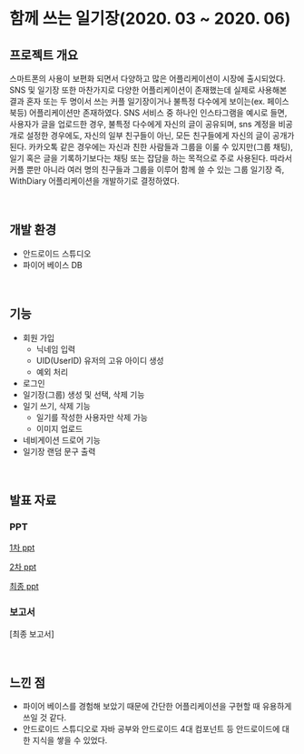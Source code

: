 # 함께 쓰는 일기장(2020. 03 ~ 2020. 06)

## 프로젝트 개요
스마트폰의 사용이 보편화 되면서 다양하고 많은 어플리케이션이 시장에 출시되었다. 
SNS 및 일기장 또한 마찬가지로 다양한 어플리케이션이 존재했는데 실제로 사용해본
결과 혼자 또는 두 명이서 쓰는 커플 일기장이거나 불특정 다수에게 보이는(ex. 페이스북등) 어플리케이션만 존재하였다.
SNS 서비스 중 하나인 인스타그램을 예시로 들면, 사용자가 글을 업로드한 경우, 불특정 다수에게 자신의 글이 공유되며, sns 계정을 비공개로 설정한 경우에도, 자신의 일부 친구들이 아닌, 모든 친구들에게 자신의 글이 공개가 된다. 카카오톡 같은 경우에는 자신과 친한 사람들과 그룹을 이룰 수 있지만(그룹 채팅), 일기 혹은 글을 기록하기보다는 채팅 또는 잡담을 하는 목적으로 주로 사용된다.
따라서 커플 뿐만 아니라 여러 명의 친구들과 그룹을 이루어 함께 쓸 수 있는 그룹 일기장 즉, WithDiary 어플리케이션을 개발하기로 결정하였다.

<br>

## 개발 환경
- 안드로이드 스튜디오
- 파이어 베이스 DB

<br>

## 기능
- 회원 가입
  - 닉네임 입력
  - UID(UserID) 유저의 고유 아이디 생성
  - 예외 처리
- 로그인
- 일기장(그룹) 생성 및 선택, 삭제 기능
- 일기 쓰기, 삭제 기능
  - 일기를 작성한 사용자만 삭제 가능
  - 이미지 업로드
- 네비게이션 드로어 기능
- 일기장 랜덤 문구 출력

<br>

## 발표 자료
### PPT
[1차 ppt](https://github.com/pika96/WithDiary/blob/master/%EB%B0%9C%ED%91%9C%20%EC%9E%90%EB%A3%8C/With%20Diary%201%EC%B0%A8%20ppt.pdf)

[2차 ppt](https://github.com/pika96/WithDiary/blob/master/%EB%B0%9C%ED%91%9C%20%EC%9E%90%EB%A3%8C/With%20Diary%202%EC%B0%A8%20ppt.pptx)

[최종 ppt](https://github.com/pika96/WithDiary/blob/master/%EB%B0%9C%ED%91%9C%20%EC%9E%90%EB%A3%8C/With%20Diary%20%EC%B5%9C%EC%A2%85%20ppt.pdf)

### 보고서
[최종 보고서]

<br>

## 느낀 점
- 파이어 베이스를 경험해 보았기 때문에 간단한 어플리케이션을 구현할 때 유용하게 쓰일 것 같다.
- 안드로이드 스튜디오로 자바 공부와 안드로이드 4대 컴포넌트 등 안드로이드에 대한 지식을 쌓을 수 있었다.